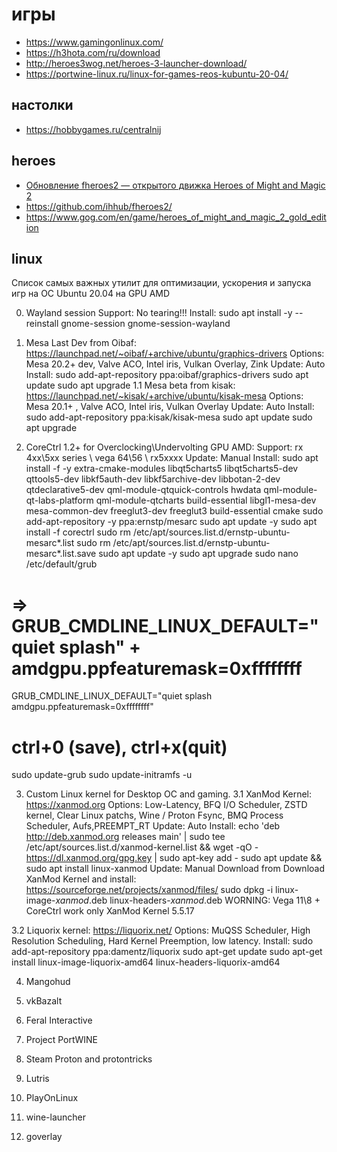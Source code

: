 # игры

 * https://www.gamingonlinux.com/
 * https://h3hota.com/ru/download
 * http://heroes3wog.net/heroes-3-launcher-download/
 * https://portwine-linux.ru/linux-for-games-reos-kubuntu-20-04/

## настолки

 * https://hobbygames.ru/centralnij

## heroes

 * [Обновление fheroes2 — открытого движка Heroes of Might and Magic 2](https://habr.com/ru/articles/741342/)
 * https://github.com/ihhub/fheroes2/
 * https://www.gog.com/en/game/heroes_of_might_and_magic_2_gold_edition

## linux

 Список самых важных утилит для оптимизации, ускорения и запуска игр на ОС Ubuntu 20.04 на GPU AMD


0. Wayland session
   Support: No tearing!!!
   Install:
   sudo apt install -y --reinstall gnome-session gnome-session-wayland


1. Mesa Last Dev from Oibaf: https://launchpad.net/~oibaf/+archive/ubuntu/graphics-drivers
   Options: Mesa 20.2+ dev, Valve ACO, Intel iris, Vulkan Overlay, Zink
   Update: Auto
   Install:
   sudo add-apt-repository ppa:oibaf/graphics-drivers
   sudo apt update
   sudo apt upgrade
1.1 Mesa beta from kisak: https://launchpad.net/~kisak/+archive/ubuntu/kisak-mesa
   Options: Mesa 20.1+ , Valve ACO, Intel iris, Vulkan Overlay
   Update: Auto
   Install:
   sudo add-apt-repository ppa:kisak/kisak-mesa
   sudo apt update
   sudo apt upgrade

2. CoreCtrl 1.2+ for Overclocking\Undervolting GPU AMD:
   Support: rx 4xx\5xx series \ vega 64\56 \ rx5xxxx
   Update: Manual
   Install:
   sudo apt install -f -y extra-cmake-modules libqt5charts5 libqt5charts5-dev qttools5-dev libkf5auth-dev libkf5archive-dev libbotan-2-dev qtdeclarative5-dev qml-module-qtquick-controls hwdata qml-module-qt-labs-platform qml-module-qtcharts build-essential libgl1-mesa-dev mesa-common-dev freeglut3-dev freeglut3 build-essential cmake
   sudo add-apt-repository -y ppa:ernstp/mesarc
   sudo apt update -y
   sudo apt install -f corectrl
   sudo rm /etc/apt/sources.list.d/ernstp-ubuntu-mesarc*.list
   sudo rm /etc/apt/sources.list.d/ernstp-ubuntu-mesarc*.list.save
   sudo apt update -y
   sudo apt upgrade
   sudo nano /etc/default/grub
# => GRUB_CMDLINE_LINUX_DEFAULT="quiet splash" + amdgpu.ppfeaturemask=0xffffffff
   GRUB_CMDLINE_LINUX_DEFAULT="quiet splash amdgpu.ppfeaturemask=0xffffffff"
# ctrl+0 (save), ctrl+x(quit)
   sudo update-grub
   sudo update-initramfs -u

3. Custom Linux kernel for Desktop OC and gaming.
3.1 XanMod Kernel: https://xanmod.org
   Options:  Low-Latency, BFQ I/O Scheduler, ZSTD kernel, Clear Linux patchs, Wine / Proton Fsync,
   BMQ Process Scheduler, Aufs,PREEMPT_RT
   Update: Auto
   Install:
   echo 'deb http://deb.xanmod.org releases main' | sudo tee /etc/apt/sources.list.d/xanmod-kernel.list  && wget -qO - https://dl.xanmod.org/gpg.key | sudo apt-key add -
   sudo apt update && sudo apt install linux-xanmod
   Update: Manual
   Download from Download XanMod Kernel and install: https://sourceforge.net/projects/xanmod/files/
   sudo dpkg -i linux-image-*xanmod*.deb linux-headers-*xanmod*.deb
WORNING: Vega 11\8 + CoreCtrl work only XanMod Kernel 5.5.17

3.2 Liquorix kernel: https://liquorix.net/
   Options: MuQSS Scheduler, High Resolution Scheduling, Hard Kernel Preemption, low latency.
   Install:
   sudo add-apt-repository ppa:damentz/liquorix
   sudo apt-get update
   sudo apt-get install linux-image-liquorix-amd64 linux-headers-liquorix-amd64

4. Mangohud

5. vkBazalt

6. Feral Interactive

7. Project PortWINE

8. Steam Proton and protontricks

9. Lutris

10. PlayOnLinux

11. wine-launcher

12. goverlay